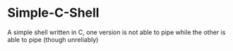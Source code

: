 # Simple-C-Shell
A simple shell written in C, one version is not able to pipe while the other is able to pipe (though unreliably)
